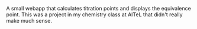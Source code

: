 A small webapp that calculates titration points and displays the equivalence 
point. This was a project in my chemistry class at AITeL that didn't really 
make much sense.
